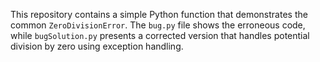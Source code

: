 This repository contains a simple Python function that demonstrates the common `ZeroDivisionError`. The `bug.py` file shows the erroneous code, while `bugSolution.py` presents a corrected version that handles potential division by zero using exception handling.
